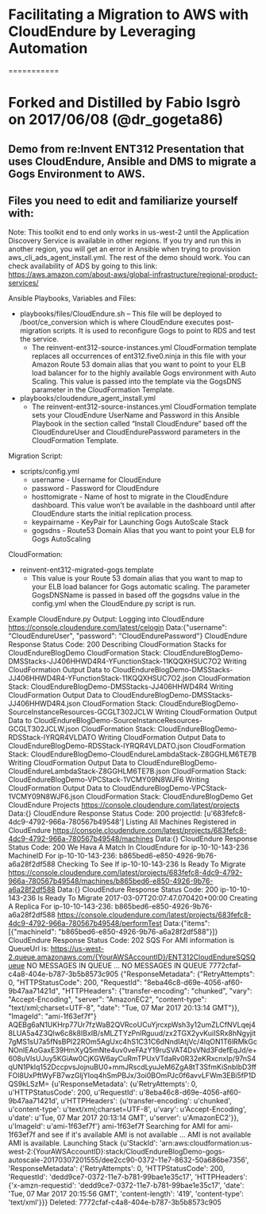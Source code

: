 # Facilitating a Migration to AWS with CloudEndure by Leveraging Automation
===========

# Forked and Distilled by Fabio Isgrò on 2017/06/08 (@dr_gogeta86)

## Demo from re:Invent ENT312 Presentation that uses CloudEndure, Ansible and DMS to migrate a Gogs Environment to AWS.

## Files you need to edit and familiarize yourself with:

Note: This toolkit end to end only works in us-west-2 until the Application Discovery Service is available in other regions. 
If you try and run this in another region, you will get an error in Ansible when trying to provision aws_cli_ads_agent_install.yml. 
The rest of the demo should work. You can check availability of ADS by going to this link:
https://aws.amazon.com/about-aws/global-infrastructure/regional-product-services/

Ansible Playbooks, Variables and Files:
* playbooks/files/CloudEndure.sh – This file will be deployed to /boot/ce_conversion which is where CloudEndure executes post-migration scripts. It is used to reconfigure Gogs to point to RDS and test the service.
	- The reinvent-ent312-source-instances.yml CloudFormation template replaces all occurrences of ent312.five0.ninja in this file with your Amazon Route 53 domain alias that you want to point to your ELB load balancer for to the highly available Gogs environment with Auto Scaling. This value is passed into the template via the GogsDNS parameter in the CloudFormation Template.
* playbooks/cloudendure_agent_install.yml
	- The reinvent-ent312-source-instances.yml CloudFormation template sets your CloudEndure UserName and Password in this Ansible Playbook in the section called “Install CloudEndure” based off the CloudEndureUser and CloudEndurePassword parameters in the CloudFormation Template.

Migration Script:
* scripts/config.yml
	- username - Username for CloudEndure
	- password - Password for CloudEndure
	- hosttomigrate - Name of host to migrate in the CloudEndure dashboard. This value won’t be available in the dashboard until after CloudEndure starts the initial replication process.
	- keypairname - KeyPair for Launching Gogs AutoScale Stack
	- gogsdns - Route53 Domain Alias that you want to point your ELB for Gogs AutoScaling

CloudFormation:
* reinvent-ent312-migrated-gogs.template
	- This value is your Route 53 domain alias that you want to map to your ELB load balancer for Gogs automatic scaling. The parameter GogsDNSName is passed in based off the gogsdns value in the config.yml when the CloudEndure.py script is run.


Example CloudEndure.py Output:
Logging into CloudEndure
https://console.cloudendure.com/latest/celogin
Data:{"username": "CloudEndureUser", "password": "CloudEndurePassword"}
CloudEndure Response Status Code: 200
Describing CloudFormation Stacks for CloudEndureBlogDemo
CloudFormation Stack: CloudEndureBlogDemo-DMSStacks-JJ406HHWD4R4-YFunctionStack-11KQQXHSUC7O2
Writing CloudFormation Output Data to CloudEndureBlogDemo-DMSStacks-JJ406HHWD4R4-YFunctionStack-11KQQXHSUC7O2.json
CloudFormation Stack: CloudEndureBlogDemo-DMSStacks-JJ406HHWD4R4
Writing CloudFormation Output Data to CloudEndureBlogDemo-DMSStacks-JJ406HHWD4R4.json
CloudFormation Stack: CloudEndureBlogDemo-SourceInstanceResources-GCGLT302JCLW
Writing CloudFormation Output Data to CloudEndureBlogDemo-SourceInstanceResources-GCGLT302JCLW.json
CloudFormation Stack: CloudEndureBlogDemo-RDSStack-IYRQR4VLDATO
Writing CloudFormation Output Data to CloudEndureBlogDemo-RDSStack-IYRQR4VLDATO.json
CloudFormation Stack: CloudEndureBlogDemo-CloudEndureLambdaStack-Z8GGHLM6TE7B
Writing CloudFormation Output Data to CloudEndureBlogDemo-CloudEndureLambdaStack-Z8GGHLM6TE7B.json
CloudFormation Stack: CloudEndureBlogDemo-VPCStack-1VCMY09N8WJF6
Writing CloudFormation Output Data to CloudEndureBlogDemo-VPCStack-1VCMY09N8WJF6.json
CloudFormation Stack: CloudEndureBlogDemo
Get CloudEndure Projects
https://console.cloudendure.com/latest/projects
Data:{}
CloudEndure Response Status Code: 200
projectId: [u'683fefc8-4dc9-4792-966a-780567b49548']
Listing All Machines Registered in CloudEndure
https://console.cloudendure.com/latest/projects/683fefc8-4dc9-4792-966a-780567b49548/machines
Data:{}
CloudEndure Response Status Code: 200
We Hava A Match In CloudEndure for ip-10-10-143-236
MachineID For ip-10-10-143-236: b865bed6-e850-4926-9b76-a6a28f2df588
Checking To See If ip-10-10-143-236 Is Ready To Migrate
https://console.cloudendure.com/latest/projects/683fefc8-4dc9-4792-966a-780567b49548/machines/b865bed6-e850-4926-9b76-a6a28f2df588
Data:{}
CloudEndure Response Status Code: 200
ip-10-10-143-236 Is Ready To Migrate
2017-03-07T20:07:47.070420+00:00
Creating A Replica For ip-10-10-143-236: b865bed6-e850-4926-9b76-a6a28f2df588
https://console.cloudendure.com/latest/projects/683fefc8-4dc9-4792-966a-780567b49548/performTest
Data:{"items": [{"machineId": "b865bed6-e850-4926-9b76-a6a28f2df588"}]}
CloudEndure Response Status Code: 202
SQS For AMI information is QueueUrl is: https://us-west-2.queue.amazonaws.com/{YourAWSAccountID}/ENT312CloudEndureSQSQueue
NO MESSAGES IN QUEUE
…
NO MESSAGES IN QUEUE
7772cfaf-c4a8-404e-b787-3b5b8573c905
{"ResponseMetadata": {"RetryAttempts": 0, "HTTPStatusCode": 200, "RequestId": "8eba46c8-d69e-4056-af60-9b47aa71421d", "HTTPHeaders": {"transfer-encoding": "chunked", "vary": "Accept-Encoding", "server": "AmazonEC2", "content-type": "text/xml;charset=UTF-8", "date": "Tue, 07 Mar 2017 20:13:14 GMT"}}, "ImageId": "ami-1f63ef7f"}
AQEBg6aN1UKHrp77Ur7fzWaB2QVRcoUCuYjrcxpWsh3y12umZLCfNVLqej48LUA5a4Z3Qlw6c8k8IBxIB/sMLZTYzPnlRguud/zx2TGX2yvKuiISRx8hNgyjit7gMS1sU7a5fNsBPl22ROm5AgUxc4hS1C31C6dNndIAtjVc/4lqON1T6lRMkGcNOnIEAoGaxE39HmXyQ5mNte4uv0veFAzY19ruSVAT4DsVNd3FdefEqJd/e+608uVIsUJuy5KGiAw0CjKGW6ayCuRmTPUxVTdaRv0R32eKRxcnxIp/97nS4qUN1Pklq152DccpvsJojnuBU0+mmJRscdLyuJeM6ZgA8tT3SfmKiSnbIbD3ffFOl8UxPftWyFB7wzGljYIoq4hSmPBJx/3oi0BOmPJc0f6avvLFWm3EBi5fP1DQS9kLSzM=
{u'ResponseMetadata': {u'RetryAttempts': 0, u'HTTPStatusCode': 200, u'RequestId': u'8eba46c8-d69e-4056-af60-9b47aa71421d', u'HTTPHeaders': {u'transfer-encoding': u'chunked', u'content-type': u'text/xml;charset=UTF-8', u'vary': u'Accept-Encoding', u'date': u'Tue, 07 Mar 2017 20:13:14 GMT', u'server': u'AmazonEC2'}}, u'ImageId': u'ami-1f63ef7f'}
ami-1f63ef7f
Searching for AMI for ami-1f63ef7f and see if it's available
AMI is not available
…
AMI is not available
AMI is available. Launching Stack
{u'StackId': 'arn:aws:cloudformation:us-west-2:{YourAWSAccountID}:stack/CloudEndureBlogDemo-gogs-autoscale-20170307201555/dee2cc90-0372-11e7-8632-50a686be7356', 'ResponseMetadata': {'RetryAttempts': 0, 'HTTPStatusCode': 200, 'RequestId': 'dedd9ce7-0372-11e7-b781-99bae1e35c17', 'HTTPHeaders': {'x-amzn-requestid': 'dedd9ce7-0372-11e7-b781-99bae1e35c17', 'date': 'Tue, 07 Mar 2017 20:15:56 GMT', 'content-length': '419', 'content-type': 'text/xml'}}}
Deleted: 7772cfaf-c4a8-404e-b787-3b5b8573c905



